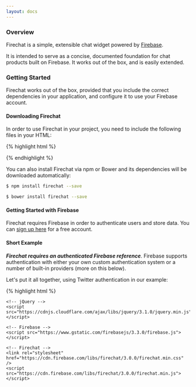 ```yaml
---
layout: docs
---
```


<a name="overview"> </a>
### Overview

Firechat is a simple, extensible chat widget powered by
[Firebase](https://firebase.google.com/?utm_source=firechat).

It is intended to serve as a concise, documented foundation for chat products built on Firebase. It
works out of the box, and is easily extended.


<a name="getting_started"> </a>
### Getting Started

Firechat works out of the box, provided that you include the correct dependencies in your
application, and configure it to use your Firebase account.


#### Downloading Firechat

In order to use Firechat in your project, you need to include the following files in your HTML:

{% highlight html %}
<!-- jQuery -->
<script src="https://cdnjs.cloudflare.com/ajax/libs/jquery/3.1.0/jquery.min.js"></script>

<!-- Firebase -->
<script src="https://www.gstatic.com/firebasejs/3.3.0/firebase.js"></script>

<!-- Firechat -->
<link rel="stylesheet" href="https://cdn.firebase.com/libs/firechat/3.0.0/firechat.min.css" />
<script src="https://cdn.firebase.com/libs/firechat/3.0.0/firechat.min.js"></script>
{% endhighlight %}

You can also install Firechat via npm or Bower and its dependencies will be downloaded
automatically:

```bash
$ npm install firechat --save
```

```bash
$ bower install firechat --save
```

#### Getting Started with Firebase

Firechat requires Firebase in order to authenticate users and store data. You can
[sign up here](https://console.firebase.google.com/?utm_source=firechat) for a free account.


#### Short Example

***Firechat requires an authenticated Firebase reference***. Firebase supports authentication with either your own custom authentication system or a number of built-in providers (more on this below).

Let's put it all together, using Twitter authentication in our example:

{% highlight html %}
<!doctype html>
<html>
  <head>
    <meta charset='utf-8' />

    <!-- jQuery -->
    <script src="https://cdnjs.cloudflare.com/ajax/libs/jquery/3.1.0/jquery.min.js"></script>

    <!-- Firebase -->
    <script src="https://www.gstatic.com/firebasejs/3.3.0/firebase.js"></script>

    <!-- Firechat -->
    <link rel="stylesheet" href="https://cdn.firebase.com/libs/firechat/3.0.0/firechat.min.css" />
    <script src="https://cdn.firebase.com/libs/firechat/3.0.0/firechat.min.js"></script>
  </head>
  <body>
    <script>
      function login() {
        // Log the user in via Twitter
        var provider = new firebase.auth.TwitterAuthProvider();
        firebase.auth().signInWithPopup(provider).catch(function(error) {
          console.log("Error authenticating user:", error);
        });
      }

      firebase.auth().onAuthStateChanged(function(user) {
        // Once authenticated, instantiate Firechat with the logged in user
        if (user) {
          initChat(user);
        }
      });

      function initChat(user) {
        // Get a Firebase Database ref
        var chatRef = firebase.database().ref("chat");

        // Create a Firechat instance
        var chat = new FirechatUI(chatRef, document.getElementById("firechat-wrapper"));

        // Set the Firechat user
        chat.setUser(user.uid, user.displayName);
      }
    </script>

    <div id="firechat-wrapper">
      <button onclick="login('twitter');">Login with Twitter</button>
    </div>
  </body>
</html>
{% endhighlight %}


<a name="authentication"> </a>
### Authentication

Firechat uses [Firebase Authentication](https://firebase.google.com/docs/auth/?utm_source=firechat)
and the [Database Security Rules](https://firebase.google.com/docs/database/security/?utm_source=firechat),
giving you the flexibility to authenticate with either your own custom authentication system or a
number of built-in providers.

#### Integrate Your Own Authentication

If you already have authentication built into your application, you can integrate it with Firebase
by generating your own JSON Web Tokens (JWT). You can learn how to generate these tokens in our
[custom token documentation](https://firebase.google.com/docs/auth/server/create-custom-tokens/?utm_source=firechat).

After generating the custom token, authenticate the Firebase SDK with it:

{% highlight javascript %}
firebase.auth().onAuthStateChanged(function(user) {
  // Once authenticated, instantiate Firechat with the logged in user
  if (user) {
    initChat(user);
  }
});

firebase.auth().signInWithCustomToken(<CUSTOM_TOKEN>).catch(function(error) {
  console.log("Error authenticating user:", error);
});
{% endhighlight %}

#### Delegate Authentication to Firebase

Firebase has a built-in service that allows you to authenticate with
[Facebook](https://firebase.google.com/docs/auth/web/facebook-login?utm_source=firechat),
[Twitter](https://firebase.google.com/docs/auth/web/twitter-login/?utm_source=firechat),
[GitHub](https://firebase.google.com/docs/auth/web/github-auth/?utm_source=firechat),
[Google](https://firebase.google.com/docs/auth/web/google-signin/?utm_source=firechat), or
[email / password](https://firebase.google.com/docs/auth/web/password-auth/?utm_source=firechat)
using only client-side code.

* To begin, enable your provider of choice in your Firebase console. Social login services may require you to create and configure an application and an authorized origin for the request.

* Then authenticate the user on the client using your provider of choice:

{% highlight javascript %}
firebase.auth().onAuthStateChanged(function(user) {
  // Once authenticated, instantiate Firechat with the logged in user
  if (user) {
    initChat(user);
  }
});

// Log the user in via Twitter (or Google or GitHub or email / password or etc.)
var provider = new firebase.auth.TwitterAuthProvider();
firebase.auth().signInWithPopup(provider).catch(function(error) {
  console.log("Error authenticating user:", error);
});
{% endhighlight %}

For more information, check out the documentation for
[Firebase Authentication](https://firebase.google.com/docs/auth/?utm_source=firechat).


<a name="customizing"> </a>
### Customizing Firechat

Dive into the Firechat code to tweak the default interface or add a new one, change behavior or add new functionality.

#### Code Structure

* **`firechat.js`** is a conduit for data actions and bindings, allowing you to do things like enter or exit chat rooms, send and receive messages, create rooms and invite users to chat rooms, etc. Its sole dependency is Firebase.

* **`firechat-ui.js`** is a full-fledged chat interface that demonstrates hooking into `firechat.js` and exposes a rich set of functionality to end users out-of-the-box.

* **`rules.json`** defines a rule structure that maps to the data structure defined in `firechat.js`, defining both the data structure requirements and which users may read or write to which locations in Firebase. When uploaded to your Firebase, this configuration offers robust security to ensure that only properly authenticated users may chat, and neither user data nor private chat messages can be compromised.

#### Modifying the Default UI

The default Firechat UI is built using jQuery and Underscore.js, as well as Bootstrap for some styles and UI elements. To get started making changes, see `firechat.js` and `styles.less` to begin modifying the look and feel of the UI.

When you're ready to build, simply execute `grunt` from the root directory of the project to compile your code into the combined output.

#### Building a New UI

To get started with a new UI layer, create a directory for your new interface under the `layouts` directory, using the name of your new interface.

Next, create a primary JavaScript interface for your UI using the name `firechat-ui.js`, and add styles, layouts, and templates following the same convention as the default layout.

Lastly, begin hooking into the Firechat API, detailed below, using the exposed methods and defined bindings.

<div class="emphasis-box">Missing something? Send us a <a href="https://github.com/firebase/firechat/pulls" target="_blank">pull request</a> and contribute to the repository!</div>


<a name="api"> </a>
### Firechat API

Firechat exposes a number of useful methods and bindings to initiate chat, enter and exit chat rooms, send invitations, create chat rooms, and send messages.

#### Instantiating Firechat
{% highlight javascript %}
var firebaseRef = firebase.database().ref("firechat");
var chat = new Firechat(firebaseRef);
chat.setUser(userId, userName, function(user) {
  chat.resumeSession();
});
{% endhighlight %}


<a name="api_methods"> </a>
#### API - Public Methods

`new Firechat(ref, options)`

> Creates a new instance of Firechat. `ref` is a Firebase Database reference. `options` is a
> configuration object. The only available option is `numMaxMessages` which overrides the default
> number of messages shown in each chat room.

`Firechat.setUser(userId, userName, onComplete)`

> Initiates the authenticated connection to Firebase, loads any user metadata,
> and initializes Firebase listeners for chat events.

`Firechat.resumeSession()`

> Automatically re-enters any chat rooms that the user was previously in, if the
> user has history saved.

`Firechat.on(eventType, callback)`

> Sets up a binding for the specified event type (*string*), for which the
> callback will be invoked. See [API - Exposed Bindings](#api_bindings)
> for more information.

`Firechat.createRoom(roomName, roomType, callback(roomId))`

> Creates a new room with the given name (*string*) and type (*string* - `public` or `private`) and invokes the callback with the room ID on completion.

`Firechat.enterRoom(roomId)`

> Enters the chat room with the specified id. On success, all methods bound to the `room-enter` event will be invoked.

`Firechat.leaveRoom(roomId)`

> Leaves the chat room with the specified id. On success, all methods bound to the `room-exit` event will be invoked.

`Firechat.sendMessage(roomId, messageContent, messageType='default', callback)`

> Sends the message content to the room with the specified id and invokes the callback on completion.

`Firechat.toggleUserMute(userId, callback)`

> Mute or unmute a given user by id.

`Firechat.inviteUser(userId, roomId)`

> Invite a the specified user to the specific chat room.

`Firechat.acceptInvite(inviteId, callback)`

> Accept the specified invite, join the relevant chat room, and notify the user who sent it.

`Firechat.declineInvite(inviteId, callback)`

> Decline the specified invite and notify the user who sent it.

`Firechat.getRoomList(callback)`

> Fetch the list of all chat rooms.

`Firechat.getUsersByRoom(roomId, [limit=100], callback)`

> Fetch the list of users in the specified chat room, with an optional limit.

`Firechat.getUsersByPrefix(prefix, startAt, endAt, limit, callback)`

> Fetch the list of all active users, starting with the specified prefix, optionally between the specified startAt and endAt values, up to the optional, specified limit.

`Firechat.getRoom(roomId, callback)`

> Fetch the metadata for the specified chat room.


<a name="api_bindings"> </a>
#### API - Exposed Bindings

To bind events to Firechat, invoke the public `on` method using an event ID and callback function. Public bindings are detailed below:

> Supported event types include:

> * `user-update` - Invoked when the user's metadata changes.
> * `room-enter` - Invoked when the user successfully enters a room.
> * `room-exit` - Invoked when the user exists a room.
> * `message-add` - Invoked when a new message is received.
> * `message-remove` - Invoked when a message is deleted.
> * `room-invite` - Invoked when a new room invite is received.
> * `room-invite-response` - Invoked when a response to a previous invite is received.


<a name="data_structure"> </a>
### Data Structure

Firechat uses [Firebase](https://firebase.google.com/?utm_source=firechat) to authenticate users and store and synchronize data. This means (a) you don't need to run any server code and (b) you get access to all the the Firebase features, including first-class data security, automatic scaling, and data portability.

You own all of the data and can interact with it in a variety of ways. Firechat stores your data at the Firebase location you specify using the
following data structure:

* `moderators/`
    * `<user-id>` - A list of user ids and their moderator status.
        * `true|false` - A boolean value indicating the user's moderator status.
* `room-messages/`
    * `<room-id`>
        * `<message-id`>
            * `userId` - The id of the user that sent the message.
            * `name` - The name of the user that sent the message.
            * `message` - The content of the message.
            * `timestamp` - The time at which the message was sent.
* `room-metadata/`
    * `<room-id>`
        * `createdAt` - The time at which the room was created.
        * `createdByUserId`- The id of the user that created the room.
        * `id` - The id of the room.
        * `name` - The public display name of the room.
        * `type` - The type of room, `public` or `private`.
* `room-users/`
* `user-names-online/`
* `users/`
    * `<user-id`>
        * `id` - The id of the user.
        * `name` - The display name of the user.
        * `invites` - A list of invites the user has received.
        * `muted` - A list of user ids currently muted by the user.
        * `rooms` - A list of currently active rooms, used for sessioning.

You may find it useful to interact directly with the Firebase data when building related features on your site. See the code or view the data (just enter your Firebase URL in a browser) for more details.

### Security
To lock down your Firechat data, you can use Firebase's built-in
[Database Security Rules](https://firebase.google.com/docs/database/security/?utm_source=firechat).
For some example Security Rules for Firechat, see these
[example rules on GitHub](https://github.com/firebase/firechat/tree/master/rules.json).
